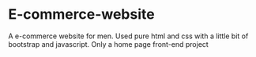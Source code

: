 # E-commerce-website
A e-commerce website for men. 
Used pure html and css with a little bit of bootstrap and javascript. 
Only a home page front-end project
